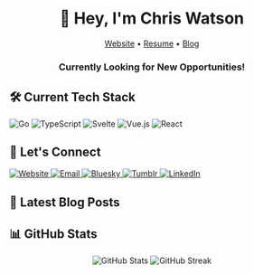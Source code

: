 <div align="center">
  <h1>👋 Hey, I'm Chris Watson</h1>
  <p>
    <a href="https://watzon.tech">Website</a> •
    <a href="https://watzon.tech/resume">Resume</a> •
    <a href="https://watzon.tech/blog">Blog</a>
  </p>
  <h3>Currently Looking for New Opportunities!</h3>
</div>

## 🛠️ Current Tech Stack
<img src="https://img.shields.io/badge/-Go-00ADD8?style=for-the-badge&logo=go&logoColor=white" alt="Go" />
<img src="https://img.shields.io/badge/-TypeScript-3178C6?style=for-the-badge&logo=typescript&logoColor=white" alt="TypeScript" />
<img src="https://img.shields.io/badge/-Svelte-FF3E00?style=for-the-badge&logo=svelte&logoColor=white" alt="Svelte" />
<img src="https://img.shields.io/badge/-Vue.js-4FC08D?style=for-the-badge&logo=vue.js&logoColor=white" alt="Vue.js" />
<img src="https://img.shields.io/badge/-React-61DAFB?style=for-the-badge&logo=react&logoColor=black" alt="React" />

## 🤝 Let's Connect
<p>
  <a href="https://watzon.tech">
    <img src="https://img.shields.io/badge/-Website-000000?style=for-the-badge&logo=safari&logoColor=white" alt="Website" />
  </a>
  <a href="mailto:cawatson1993@gmail.com">
    <img src="https://img.shields.io/badge/-Email-D14836?style=for-the-badge&logo=gmail&logoColor=white" alt="Email" />
  </a>
  <a href="https://bsky.app/profile/watzon2.bsky.social">
    <img src="https://img.shields.io/badge/-Bluesky-00A3E0?style=for-the-badge&logo=bluesky&logoColor=white" alt="Bluesky" />
  </a>
  <a href="https://www.tumblr.com/byte-my-ascii">
    <img src="https://img.shields.io/badge/-Tumblr-36465D?style=for-the-badge&logo=tumblr&logoColor=white" alt="Tumblr" />
  </a>
  <a href="https://www.linkedin.com/in/watzon1993/">
    <img src="https://img.shields.io/badge/-LinkedIn-0077B5?style=for-the-badge&logo=linkedin&logoColor=white" alt="LinkedIn" />
  </a>
</p>

## 📝 Latest Blog Posts
<!-- BLOG-POST-LIST:START -->
<!-- This section will be automatically updated using GitHub Actions -->
<!-- BLOG-POST-LIST:END -->

## 📊 GitHub Stats
<div align="center">
  <img src="https://github-readme-stats.vercel.app/api?username=watzon&show_icons=true&theme=dark" alt="GitHub Stats" />
  <img src="https://github-readme-streak-stats.herokuapp.com/?user=watzon&theme=dark" alt="GitHub Streak" />
</div>